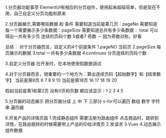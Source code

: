 
1.分页器功能事项
ElementUI有相应的分页组件，使用起来超级简单，但是现在不用，自己自定义分页功能和原来

2.分页器展示,需要哪些数据 和 条件
需要知道当前是第几页：pageNo 
需要知道每一个需要展示多少条数据：pageSize
需要知道总共有多少条数据： total
可以得出一共有多少页
连续的页码个数 5或者7 奇数 -- 因为奇数对称，好看

总结：
对于分页器而言，自定义的4个前提条件
1.pageNO 当前页
2.pageSize 每页展示的数据
3.total 一共有多少条数据
4.continues 分页连续的页码个数

3.自定义分页器 在开发时，在本地使用假数据调试

4.对于分页器而言，很重要的一个地方为：算出连续页码【起始数字】和【结束数字】
当前是第8页
6 7 8 9 10
当前是第18页
16 17 18 19 20

假如当前是第1和第2页 没有0页和负数
都应该显示：1 2 3 4 5

5.分页器的动态展示 把分页器分成 上 中 下 三部分
v-for可以遍历 数组 数字 字符串 遍历器

6.开发产品的详情页面
1.完成静态组件 需要注册为路由组件
点击商品时，跳转到详情，在路由跳转的时候需要带上产品的ID给详情页
2.发请求
3.Vuex
4.动态展示组件数据



